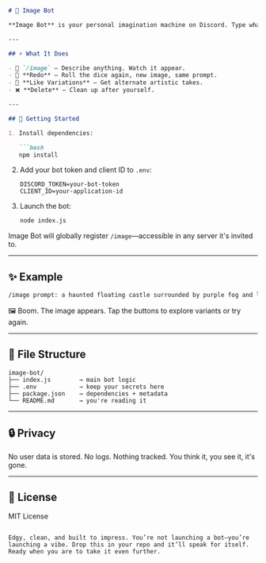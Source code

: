 ```markdown
# 🎨 Image Bot

**Image Bot** is your personal imagination machine on Discord. Type what you see in your mind—Image Bot renders it in pixels. Fast, clean, and stylish. No logos, no fuss. Just text-to-image magic on demand.

---

## ⚡ What It Does

- 💬 `/image` — Describe anything. Watch it appear.
- 🔁 **Redo** — Roll the dice again, new image, same prompt.
- 🎨 **Like Variations** — Get alternate artistic takes.
- ❌ **Delete** — Clean up after yourself.

---

## 🚀 Getting Started

1. Install dependencies:

   ```bash
   npm install
   ```

2. Add your bot token and client ID to `.env`:

   ```
   DISCORD_TOKEN=your-bot-token
   CLIENT_ID=your-application-id
   ```

3. Launch the bot:

   ```bash
   node index.js
   ```

Image Bot will globally register `/image`—accessible in any server it's invited to.

---

## ✨ Example

```bash
/image prompt: a haunted floating castle surrounded by purple fog and lightning
```

🖼️ Boom. The image appears. Tap the buttons to explore variants or try again.

---

## 🧰 File Structure

```
image-bot/
├── index.js        → main bot logic
├── .env            → keep your secrets here
├── package.json    → dependencies + metadata
└── README.md       → you're reading it
```

---

## 🔒 Privacy

No user data is stored. No logs. Nothing tracked. You think it, you see it, it's gone.

---

## 🪪 License

MIT License
```  

Edgy, clean, and built to impress. You’re not launching a bot—you’re launching a vibe. Drop this in your repo and it’ll speak for itself.  
Ready when you are to take it even further.  
```
